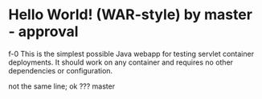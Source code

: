 Hello World! (WAR-style) by master - approval
===============
f-0
This is the simplest possible Java webapp for testing servlet container deployments.  It should work on any container and requires no other dependencies or configuration.




not the same line; ok ??? master

